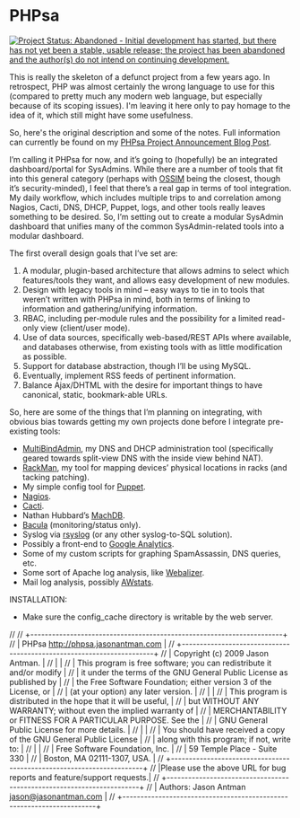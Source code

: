 PHPsa
=====

[![Project Status: Abandoned - Initial development has started, but there has not yet been a stable, usable release; the project has been abandoned and the author(s) do not intend on continuing development.](http://www.repostatus.org/badges/0.1.0/abandoned.svg)](http://www.repostatus.org/#abandoned)

This is really the skeleton of a defunct project from a few years ago. In
retrospect, PHP was almost certainly the wrong language to use for this
(compared to pretty much any modern web language, but especially because of
its scoping issues). I'm leaving it here only to pay homage to the idea of it,
which still might have some usefulness.

So, here's the original description and some of the notes. Full information
can currently be found on my [PHPsa Project Announcement Blog
Post](http://blog.jasonantman.com/2009/09/project-announcement-phpsa/).

 I’m calling it PHPsa for now, and it’s going to (hopefully) be an integrated
 dashboard/portal for SysAdmins. While there are a number of tools that fit
 into this general category (perhaps with
 [OSSIM](http://www.alienvault.com/home.php?section=News) being the closest,
 though it’s security-minded), I feel that there’s a real gap in terms of tool
 integration. My daily workflow, which includes multiple trips to and
 correlation among Nagios, Cacti, DNS, DHCP, Puppet, logs, and other tools
 really leaves something to be desired. So, I’m setting out to create a
 modular SysAdmin dashboard that unifies many of the common SysAdmin-related
 tools into a modular dashboard.

The first overall design goals that I’ve set are:

1.  A modular, plugin-based architecture that allows admins to select which
features/tools they want, and allows easy development of new modules.
2.  Design with legacy tools in mind – easy ways to tie in to tools that
weren’t written with PHPsa in mind, both in terms of linking to information
and gathering/unifying information.
3.  RBAC, including per-module rules and the possibility for a limited
read-only view (client/user mode).
4.  Use of data sources, specifically web-based/REST APIs where available, and
databases otherwise, from existing tools with as little modification as
possible.
5.  Support for database abstraction, though I’ll be using MySQL.
6.  Eventually, implement RSS feeds of pertinent information.
7.  Balance Ajax/DHTML with the desire for important things to have canonical,
static, bookmark-able URLs.

So, here are some of the things that I’m planning on integrating, with obvious
bias towards getting my own projects done before I integrate pre-existing
tools:

*   [MultiBindAdmin](http://multibindadmin.jasonantman.com), my DNS and DHCP administration tool (specifically
    geared towards split-view DNS with the inside view behind NAT).
*   [RackMan](http://rackman.jasonantman.com/), my tool for mapping devices’ physical locations in racks
    (and tacking patching).
*   My simple config tool for [Puppet](http://reductivelabs.com/products/puppet/).
*   [Nagios](http://nagios.org/).
*   [Cacti](http://www.cacti.net/).
*   Nathan Hubbard’s [MachDB](http://www.machdb.org/).
*   [Bacula](http://www.bacula.org/en/) (monitoring/status only).
*   Syslog via [rsyslog](http://www.rsyslog.com/) (or any other syslog-to-SQL solution).
*   Possibly a front-end to [Google Analytics](http://www.google.com/analytics/).
*   Some of my custom scripts for graphing SpamAssassin, DNS queries, etc.
*   Some sort of Apache log analysis, like [Webalizer](http://www.mrunix.net/webalizer/).
*   Mail log analysis, possibly [AWstats](http://awstats.sourceforge.net/).

INSTALLATION:
- Make sure the config_cache directory is writable by the web server.

//
// +----------------------------------------------------------------------+
// | PHPsa                        http://phpsa.jasonantman.com            |
// +----------------------------------------------------------------------+
// | Copyright (c) 2009 Jason Antman.                                     |
// |                                                                      |
// | This program is free software; you can redistribute it and/or modify |
// | it under the terms of the GNU General Public License as published by |
// | the Free Software Foundation; either version 3 of the License, or    |
// | (at your option) any later version.                                  |
// |                                                                      |
// | This program is distributed in the hope that it will be useful,      |
// | but WITHOUT ANY WARRANTY; without even the implied warranty of       |
// | MERCHANTABILITY or FITNESS FOR A PARTICULAR PURPOSE.  See the        |
// | GNU General Public License for more details.                         |
// |                                                                      |
// | You should have received a copy of the GNU General Public License    |
// | along with this program; if not, write to:                           |
// |                                                                      |
// | Free Software Foundation, Inc.                                       |
// | 59 Temple Place - Suite 330                                          |
// | Boston, MA 02111-1307, USA.                                          |
// +----------------------------------------------------------------------+
// |Please use the above URL for bug reports and feature/support requests.|
// +----------------------------------------------------------------------+
// | Authors: Jason Antman <jason@jasonantman.com>                        |
// +----------------------------------------------------------------------+

